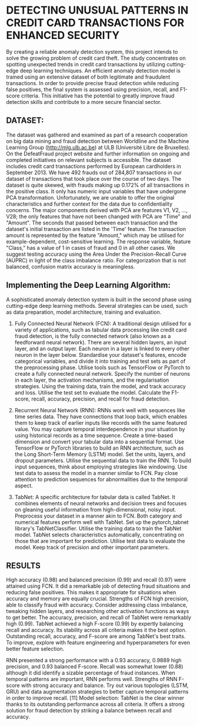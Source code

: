 # DETECTING UNUSUAL PATTERNS IN CREDIT CARD TRANSACTIONS FOR ENHANCED SECURITY

By creating a reliable anomaly detection system, this project intends to solve the growing problem of credit card theft. The study concentrates on spotting unexpected trends in credit card transactions by utilizing cutting-edge deep learning techniques. An efficient anomaly detection model is trained using an extensive dataset of both legitimate and fraudulent transactions. In order to provide precise fraud detection while reducing false positives, the final system is assessed using precision, recall, and F1-score criteria. This initiative has the potential to greatly improve fraud detection skills and contribute to a more secure financial sector.

## DATASET:
The dataset was gathered and examined as part of a research cooperation on big data mining and fraud detection between Worldline and the Machine Learning Group (http://mlg.ulb.ac.be) at ULB (Université Libre de Bruxelles). On the DefeatFraud project website and further information on ongoing and completed initiatives on relevant subjects is accessible.
The dataset includes credit card transactions performed by European cardholders in September 2013. We have 492 frauds out of 284,807 transactions in our dataset of transactions that took place over the course of two days. The dataset is quite skewed, with frauds making up 0.172% of all transactions in the positive class. It only has numeric input variables that have undergone PCA transformation. Unfortunately, we are unable to offer the original characteristics and further context for the data due to confidentiality concerns. The major components derived with PCA are features V1, V2, …, V28; the only features that have not been changed with PCA are "Time" and "Amount". The seconds that passed between each transaction and the dataset's initial transaction are listed in the 'Time' feature. The transaction amount is represented by the feature "Amount," which may be utilised for example-dependent, cost-sensitive learning. The response variable, feature "Class," has a value of 1 in cases of fraud and 0 in all other cases. We suggest testing accuracy using the Area Under the Precision-Recall Curve (AUPRC) in light of the class imbalance ratio. For categorization that is not balanced, confusion matrix accuracy is meaningless.

## Implementing the Deep Learning Algorithm:
A sophisticated anomaly detection system is built in the second phase using cutting-edge deep learning methods. Several strategies can be used, such as data preparation, model architecture, training and evaluation.
1.	Fully Connected Neural Network (FCN):
A traditional design utilised for a variety of applications, such as tabular data processing like credit card fraud detection, is the fully connected network (also known as a feedforward neural network). There are several hidden layers, an input layer, and an output layer. Each neuron in a layer is linked to every other neuron in the layer below. Standardise your dataset's features, encode categorical variables, and divide it into training and test sets as part of the preprocessing phase. Utilise tools such as TensorFlow or PyTorch to create a fully connected neural network. Specify the number of neurons in each layer, the activation mechanisms, and the regularisation strategies. Using the training data, train the model, and track accuracy and loss. Utilise the test set to evaluate the model. Calculate the F1-score, recall, accuracy, precision, and recall for fraud detection.

2.	Recurrent Neural Network (RNN):
RNNs work well with sequences like time series data. They have connections that loop back, which enables them to keep track of earlier inputs like records with the same featured value. You may capture temporal interdependence in your situation by using historical records as a time sequence. Create a time-based dimension and convert your tabular data into a sequential format. Use TensorFlow or PyTorch libraries to build an RNN architecture, such as the Long Short-Term Memory (LSTM) model. Set the units, layers, and dropout parameters.  Utilise the sequential data to train the RNN. To build input sequences, think about employing strategies like windowing. Use test data to assess the model in a manner similar to FCN. Pay close attention to prediction sequences for abnormalities due to the temporal aspect.

3.	TabNet:
A specific architecture for tabular data is called TabNet. It combines elements of neural networks and decision trees and focuses on gleaning useful information from high-dimensional, noisy input.  Preprocess your dataset in a manner akin to FCN. Both category and numerical features perform well with TabNet. Set up the pytorch_tabnet library's TabNetClassifier. Utilise the training data to train the TabNet model. TabNet selects characteristics automatically, concentrating on those that are important for prediction. Utilise test data to evaluate the model. Keep track of precision and other important parameters.

## RESULTS
High accuracy (0.98) and balanced precision (0.99) and recall (0.97) were attained using FCN. It did a remarkable job of detecting fraud situations and reducing false positives. This makes it appropriate for situations when accuracy and memory are equally crucial. Strengths of FCN high precision, able to classify fraud with accuracy. Consider addressing class imbalance, tweaking hidden layers, and researching other activation functions as ways to get better.
The accuracy, precision, and recall of TabNet were remarkably high (0.99). TabNet achieved a high F-score (0.99) by expertly balancing recall and accuracy. Its stability across all criteria makes it the best option. Outstanding recall, accuracy, and F-score are among TabNet's best traits. To improve, explore with feature engineering and hyperparameters for even better feature selection.
 
RNN presented a strong performance with a 0.93 accuracy, 0.9889 high precision, and 0.93 balanced F-score. Recall was somewhat lower (0.88) although it did identify a sizable percentage of fraud instances. When temporal patterns are important, RNN performs well. Strengths of RNN F-score with strong accuracy and balance. Try out various topologies (LSTM, GRU) and data augmentation strategies to better capture temporal patterns in order to improve recall. [11]
Model selection: TabNet is the clear winner thanks to its outstanding performance across all criteria. It offers a strong solution for fraud detection by striking a balance between recall and accuracy.
